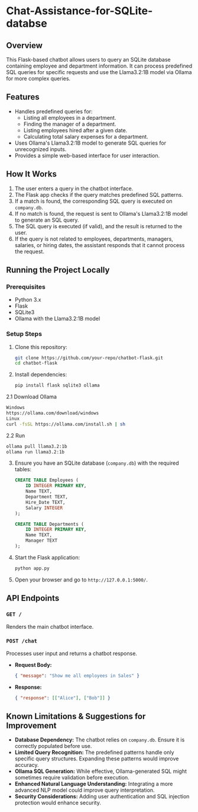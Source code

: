 # Chat-Assistance-for-SQLite-databse

## Overview
This Flask-based chatbot allows users to query an SQLite database containing employee and department information. It can process predefined SQL queries for specific requests and use the Llama3.2:1B model via Ollama for more complex queries.

## Features
- Handles predefined queries for:
  - Listing all employees in a department.
  - Finding the manager of a department.
  - Listing employees hired after a given date.
  - Calculating total salary expenses for a department.
- Uses Ollama's Llama3.2:1B model to generate SQL queries for unrecognized inputs.
- Provides a simple web-based interface for user interaction.

## How It Works
1. The user enters a query in the chatbot interface.
2. The Flask app checks if the query matches predefined SQL patterns.
3. If a match is found, the corresponding SQL query is executed on `company.db`.
4. If no match is found, the request is sent to Ollama's Llama3.2:1B model to generate an SQL query.
5. The SQL query is executed (if valid), and the result is returned to the user.
6. If the query is not related to employees, departments, managers, salaries, or hiring dates, the assistant responds that it cannot process the request.

## Running the Project Locally
### Prerequisites
- Python 3.x
- Flask
- SQLite3
- Ollama with the Llama3.2:1B model

### Setup Steps
1. Clone this repository:
   ```bash
   git clone https://github.com/your-repo/chatbot-flask.git
   cd chatbot-flask
   ```
2. Install dependencies:
   ```bash
   pip install flask sqlite3 ollama
   ```
  2.1 Download Ollama
  ```bash
  Windows
  https://ollama.com/download/windows
  Linux
  curl -fsSL https://ollama.com/install.sh | sh
  ```
  2.2 Run 
  ```bash
  ollama pull llama3.2:1b
  ollama run llama3.2:1b
  ```

3. Ensure you have an SQLite database (`company.db`) with the required tables:
   ```sql
   CREATE TABLE Employees (
       ID INTEGER PRIMARY KEY,
       Name TEXT,
       Department TEXT,
       Hire_Date TEXT,
       Salary INTEGER
   );

   CREATE TABLE Departments (
       ID INTEGER PRIMARY KEY,
       Name TEXT,
       Manager TEXT
   );
   ```
4. Start the Flask application:
   ```bash
   python app.py
   ```
5. Open your browser and go to `http://127.0.0.1:5000/`.

## API Endpoints
### `GET /`
Renders the main chatbot interface.

### `POST /chat`
Processes user input and returns a chatbot response.
- **Request Body:**
  ```json
  { "message": "Show me all employees in Sales" }
  ```
- **Response:**
  ```json
  { "response": [["Alice"], ["Bob"]] }
  ```

## Known Limitations & Suggestions for Improvement
- **Database Dependency:** The chatbot relies on `company.db`. Ensure it is correctly populated before use.
- **Limited Query Recognition:** The predefined patterns handle only specific query structures. Expanding these patterns would improve accuracy.
- **Ollama SQL Generation:** While effective, Ollama-generated SQL might sometimes require validation before execution.
- **Enhanced Natural Language Understanding:** Integrating a more advanced NLP model could improve query interpretation.
- **Security Considerations:** Adding user authentication and SQL injection protection would enhance security.
